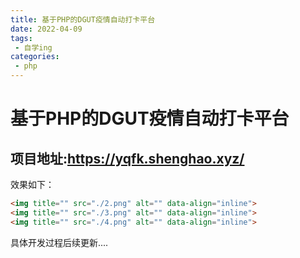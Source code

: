 ```yaml
---
title: 基于PHP的DGUT疫情自动打卡平台
date: 2022-04-09
tags:
 - 自学ing
categories: 
 - php
---
```


# 基于PHP的DGUT疫情自动打卡平台

## 项目地址:https://yqfk.shenghao.xyz/

效果如下：

```markdown
<img title="" src="./2.png" alt="" data-align="inline">
<img title="" src="./3.png" alt="" data-align="inline">
<img title="" src="./4.png" alt="" data-align="inline">
```

具体开发过程后续更新....